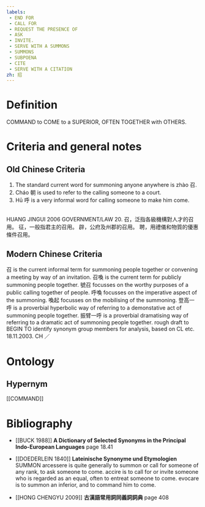 ```yaml
---
labels: 
 - END FOR
 - CALL FOR
 - REQUEST THE PRESENCE OF
 - ASK
 - INVITE.
 - SERVE WITH A SUMMONS
 - SUMMONS
 - SUBPOENA
 - CITE
 - SERVE WITH A CITATION
zh: 招
---
```


# Definition
COMMAND to COME to a SUPERIOR, OFTEN TOGETHER with OTHERS.
# Criteria and general notes
## Old Chinese Criteria
1. The standard current word for summoning anyone anywhere is zhào 召.
2. Cháo 朝 is used to refer to the calling someone to a court.
3. Hū 呼 is a very informal word for calling someone to make him come.
## 
HUANG JINGUI 2006
GOVERNMENT/LAW 20.
召，泛指各級機構對人才的召用。
征，一般指君主的召用。
辟，公府及州郡的召用。
聘，用禮儀和物質的優惠條件召用。
## Modern Chinese Criteria
召 is the current informal term for summoning people together or convening a meeting by way of an invitation.
召喚 is the current term for publicly summoning people together.
號召 focusses on the worthy purposes of a public calling together of people.
呼喚 focusses on the imperative aspect of the summoning.
喚起 focusses on the mobilising of the summoning.
登高一呼 is a proverbial hyperbolic way of referring to a demonstative act of summoning people together.
振臂一呼 is a proverbial dramatising way of referring to a dramatic act of summoning people together.
rough draft to BEGIN TO identify synonym group members for analysis, based on CL etc. 18.11.2003. CH ／
# Ontology

## Hypernym
[[COMMAND]]
# Bibliography
- [[BUCK 1988]]
**A Dictionary of Selected Synonyms in the Principal Indo-European Languages** page 18.41

- [[DOEDERLEIN 1840]]
**Lateinische Synonyme und Etymologien** 
SUMMON
arcessere is quite generally to summon or call for someone of any rank, to ask someone to come.
accire is to call for or invite someone who is regarded as an equal, often to entreat someone to come.
evocare is to summon an inferior, and to command him to come.
- [[HONG CHENGYU 2009]]
**古漢語常用詞同義詞詞典** page 408

